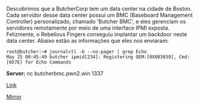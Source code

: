 
Descobrimos que a ButcherCorp tem um data center na cidade de Boston. Cada servidor desse data center possui um BMC (Baseboard Management Controller) personalizado, chamado 'Butcher BMC', e eles gerenciam os servidores remotamente por meio de uma interface IPMI exposta. Felizmente, o Rebelious Fingers conseguiu implantar um backdoor neste data center. Abaixo estão as informações que eles nos enviaram:

```
root@butcher:~# journalctl -b --no-pager | grep Echo
May 25 00:45:49 butcher ipmid[234]: Registering OEM:[0X003039], Cmd:[0X7E] for Echo Commands
```

**Server:** nc butcherbmc.pwn2.win 1337

[Link](https://static.pwn2win.party/butcher_bmc_3db544e83fc914c09389807f8723d888c40dd4695232567447d8aa6d234e42db.tar.gz)

[Mirror](https://storage.cloud.google.com/pwn2win-files/butcher_bmc_3db544e83fc914c09389807f8723d888c40dd4695232567447d8aa6d234e42db.tar.gz)
